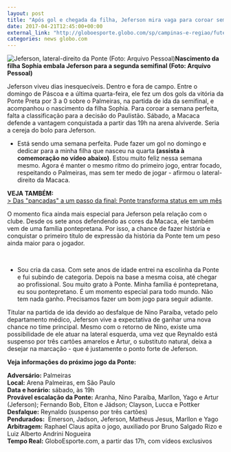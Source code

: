```yaml
---
layout: post
title: "Após gol e chegada da filha, Jeferson mira vaga para coroar semana perfeita"
date: 2017-04-21T12:45:00+00:00
external_link: "http://globoesporte.globo.com/sp/campinas-e-regiao/futebol/times/ponte-preta/noticia/2017/04/apos-gol-e-chegada-da-filha-jeferson-mira-vaga-para-coroar-semana-perfeita.html"
categories: news globo.com
---
```

 ![Jeferson, lateral-direito da Ponte (Foto: Arquivo Pessoal)](http://s2.glbimg.com/89E6haYdcoXsT9CaKTEBUvKx0zc=/0x3:576x766/300x397/s.glbimg.com/es/ge/f/original/2017/04/20/jeferson.2.jpg "Jeferson, lateral-direito da Ponte (Foto: Arquivo Pessoal)")**Nascimento da filha Sophia embala Jeferson para a segunda semifinal (Foto: Arquivo Pessoal)**

Jeferson viveu dias inesquecíveis. Dentro e fora de campo. Entre o domingo de Páscoa e a última quarta-feira, ele fez um dos gols da vitória da Ponte Preta por 3 a 0 sobre o Palmeiras, na partida de ida da semifinal, e acompanhou o nascimento da filha Sophia. Para coroar a semana perfeita, falta a classificação para a decisão do Paulistão. Sábado, a Macaca defende a vantagem conquistada a partir das 19h na arena alviverde. Seria a cereja do bolo para Jeferson.&nbsp;

- Está sendo uma semana perfeita. Pude fazer um gol no domingo e dedicar para a minha filha que nasceu na quarta **(assista à comemoração no vídeo abaixo)**. Estou muito feliz nessa semana mesmo. Agora é manter o mesmo ritmo do primeiro jogo, entrar focado, respeitando o Palmeiras, mas sem ter medo de jogar - afirmou o lateral-direito da Macaca.&nbsp;

**VEJA TAMBÉM:**  
[\>&nbsp;Das "pancadas" a um passo da final: Ponte transforma status em um mês](http://globoesporte.globo.com/sp/campinas-e-regiao/futebol/times/ponte-preta/noticia/2017/04/das-pancadas-um-passo-da-final-ponte-transforma-status-em-um-mes.html)

O momento fica ainda mais especial para Jeferson pela relação com o clube. Desde os sete anos defendendo as cores da Macaca, ele também vem de uma família pontepretana. Por isso, a chance de fazer história e conquistar o primeiro título de expressão da história da Ponte tem um peso ainda maior para o jogador.&nbsp;

&nbsp;

- Sou cria da casa. Com sete anos de idade entrei na escolinha da Ponte e fui subindo de categoria. Depois na base a mesma coisa, até chegar ao profissional. Sou muito grato à Ponte. Minha família é pontepretana, eu sou pontepretano. É um momento especial para todo mundo. Não tem nada ganho. Precisamos fazer um bom jogo para seguir adiante.&nbsp;

Titular na partida de ida devido ao desfalque de Nino Paraíba, vetado pelo departamento médico, Jeferson vive a expectativa de ganhar uma nova chance no time principal. Mesmo com o retorno de Nino, existe uma possibilidade de ele atuar na lateral esquerda, uma vez que Reynaldo está suspenso por três cartões amarelos e Artur, o substituto natural, deixa a desejar na marcação - que é justamente o ponto forte de Jeferson.&nbsp;

**Veja informações do próximo jogo da Ponte:**  
  
**Adversário:** Palmeiras  
**Local:** Arena Palmeiras, em São Paulo  
**Data e horário:** sábado, às 19h  
**Provável escalação da Ponte:** Aranha, Nino Paraíba, Marllon, Yago e Artur (Jeferson); Fernando Bob, Elton e Jádson; Clayson, Lucca e Pottker  
**Desfalque:** Reynaldo (suspenso por três cartões)  
**Pendurados:** &nbsp;Emerson, Jadson, Jeferson, Matheus Jesus, Marllon e Yago  
**Arbitragem:** Raphael Claus apita o jogo, auxiliado por Bruno Salgado Rizo e Luiz Alberto Andrini Nogueira  
**Tempo Real:** GloboEsporte.com, a partir das 17h, com vídeos exclusivos&nbsp;

